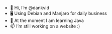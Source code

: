 - 👋 Hi, I’m @dankvid
- 🖥️ Using Debian and Manjaro for daily business
- 🌱 At the moment I am learning Java
- 📫 I’m still working on a website :)

<!---
dankvid/dankvid is a ✨ special ✨ repository because its `README.md` (this file) appears on your GitHub profile.
You can click the Preview link to take a look at your changes.
--->
